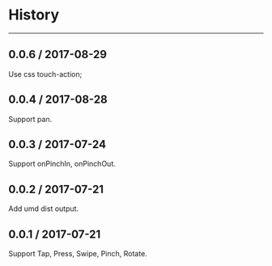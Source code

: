 # History
----

## 0.0.6 / 2017-08-29

Use css touch-action;

## 0.0.4 / 2017-08-28

Support pan.

## 0.0.3 / 2017-07-24

Support onPinchIn, onPinchOut.

## 0.0.2 / 2017-07-21

Add umd dist output.

## 0.0.1 / 2017-07-21

Support Tap, Press, Swipe, Pinch, Rotate.